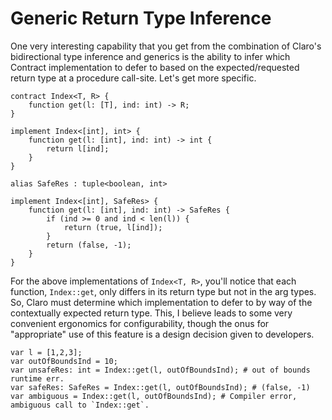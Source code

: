 # Generic Return Type Inference

One very interesting capability that you get from the combination of Claro's bidirectional type inference and generics
is the ability to infer which Contract implementation to defer to based on the expected/requested return type at a
procedure call-site. Let's get more specific.

```
contract Index<T, R> {
    function get(l: [T], ind: int) -> R;
}

implement Index<[int], int> {
    function get(l: [int], ind: int) -> int {
        return l[ind];
    }
}

alias SafeRes : tuple<boolean, int>

implement Index<[int], SafeRes> {
    function get(l: [int], ind: int) -> SafeRes {
        if (ind >= 0 and ind < len(l)) {
            return (true, l[ind]);
        }
        return (false, -1);
    }
}
```

For the above implementations of `Index<T, R>`, you'll notice that each function, `Index::get`, only differs in its
return type but not in the arg types. So, Claro must determine which implementation to defer to by way of the
contextually expected return type. This, I believe leads to some very convenient ergonomics for configurability, though
the onus for "appropriate" use of this feature is a design decision given to developers.

```
var l = [1,2,3];
var outOfBoundsInd = 10;
var unsafeRes: int = Index::get(l, outOfBoundsInd); # out of bounds runtime err.
var safeRes: SafeRes = Index::get(l, outOfBoundsInd); # (false, -1)
var ambiguous = Index::get(l, outOfBoundsInd); # Compiler error, ambiguous call to `Index::get`.
```
